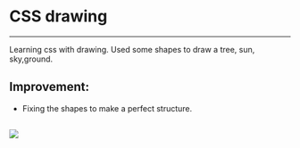 # CSS drawing
---
Learning css with drawing.
Used some shapes to draw a tree, sun, sky,ground. 

## Improvement:

* Fixing the shapes to make a perfect structure.

## ![](https://i.imgur.com/xUpW2fF.gif)
